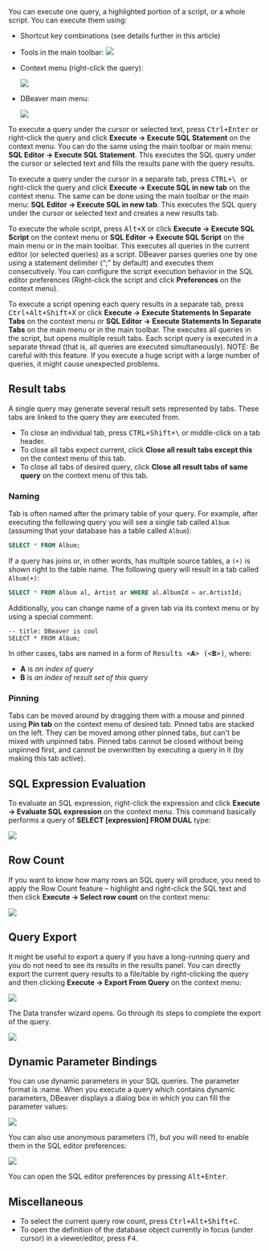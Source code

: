 You can execute one query, a highlighted portion of a script, or a whole script. You can execute them using:
* Shortcut key combinations (see details further in this article)
* Tools in the main toolbar: ![](images/ug/Execute-buttons.png)
* Context menu (right-click the query):

  ![](images/ug/execute-context-menu.png)

* DBeaver main menu:
 
  ![](images/ug/Execute-main-menu.png)

To execute a query under the cursor or selected text, press <kbd>Ctrl+Enter</kbd> or right-click the query and click **Execute -> Execute SQL Statement** on the context menu. You can do the same using the main toolbar or main menu: **SQL Editor -> Execute SQL Statement**. This executes the SQL query under the cursor or selected text and fills the results pane with the query results.

To execute a query under the cursor in a separate tab, press <kbd>CTRL+\ </kbd> or right-click the query and click **Execute -> Execute SQL in new tab** on the context menu. The same can be done using the main toolbar or the main menu: **SQL Editor -> Execute SQL in new tab**. This executes the SQL query under the cursor or selected text and creates a new results tab.

To execute the whole script, press <kbd>Alt+X</kbd> or click **Execute -> Execute SQL Script** on the context menu or **SQL Editor -> Execute SQL Script** on the main menu or in the main toolbar. This executes all queries in the current editor (or selected queries) as a script. DBeaver parses queries one by one using a statement delimiter (“;” by default) and executes them consecutively. You can configure the script execution behavior in the SQL editor preferences (Right-click the script and click **Preferences** on the context menu).

To execute a script opening each query results in a separate tab, press <kbd>Ctrl+Alt+Shift+X</kbd> or click **Execute -> Execute Statements In Separate Tabs** on the context menu or **SQL Editor -> Execute Statements In Separate Tabs** on the main menu or in the main toolbar. The executes all queries in the script, but opens multiple result tabs. Each script query is executed in a separate thread (that is, all queries are executed simultaneously).
NOTE: Be careful with this feature. If you execute a huge script with a large number of queries, it might cause
unexpected problems.

## Result tabs

A single query may generate several result sets represented by tabs. These tabs are linked to the query they are executed from.

* To close an individual tab, press <kbd>CTRL+Shift+&bsol;</kbd> or middle-click on a tab header. 
* To close all tabs expect current, click **Close all result tabs except this** on the context menu of this tab.
* To close all tabs of desired query, click **Close all result tabs of same query** on the context menu of this tab.

### Naming

Tab is often named after the primary table of your query. For example, after executing the following query you will see a single tab called `Album` (assuming that your database has a table called `Album`):

```sql
SELECT * FROM Album;
```

If a query has joins or, in other words, has multiple source tables, a `(+)` is shown right to the table name. The following query will result in a tab called `Album(+)`:

```sql
SELECT * FROM Album al, Artist ar WHERE al.AlbumId = ar.ArtistId;
```

Additionally, you can change name of a given tab via its context menu or by using a special comment:
```
-- title: DBeaver is cool
SELECT * FROM Album;
```

In other cases, tabs are named in a form of <kbd>Results &lt;**A**&gt; (&lt;**B**&gt;)</kbd>, where:
* **A** is _an index of query_
* **B** is _an index of result set of this query_

### Pinning

Tabs can be moved around by dragging them with a mouse and pinned using **Pin tab** on the context menu of desired tab. Pinned tabs are stacked on the left. They can be moved among other pinned tabs, but can't be mixed with unpinned tabs. Pinned tabs cannot be closed without being unpinned first, and cannot be overwritten by executing a query in it (by making this tab active).

## SQL Expression Evaluation
To evaluate an SQL expression, right-click the expression and click **Execute -> Evaluate SQL expression** on the context menu. This command basically performs a query of **SELECT [expression] FROM DUAL** type:

![](images/ug/Evaluate-SQL-expression.png)

## Row Count
If you want to know how many rows an SQL query will produce, you need to apply the Row Count feature – highlight and right-click the SQL text and then click **Execute -> Select row count** on the context menu:

![](images/ug/Row-Count.png)

## Query Export
It might be useful to export a query if you have a long-running query and you do not need to see its results in the results panel. You can directly export the current query results to a file/table by right-clicking the query and then clicking **Execute -> Export From Query** on the context menu:

![](images/ug/Export-from-Query.png)

The Data transfer wizard opens. Go through its steps to complete the export of the query.

![](images/ug/Data-transfer-window.png)

## Dynamic Parameter Bindings

You can use dynamic parameters in your SQL queries. The parameter format is :name. When you execute a query which contains dynamic parameters, DBeaver displays a dialog box in which you can fill the parameter values:

![](images/ug/Bind-parameters-dialog.png)

You can also use anonymous parameters (?), but you will need to enable them in the SQL editor preferences:

![](images/ug/Anonymous-SQL-params-Preferences.png)

You can open the SQL editor preferences by pressing <kbd>Alt+Enter</kbd>.

## Miscellaneous
* To select the current query row count, press <kbd>Ctrl+Alt+Shift+C</kbd>.
* To open the definition of the database object currently in focus (under cursor) in a viewer/editor, press <kbd>F4</kbd>.  